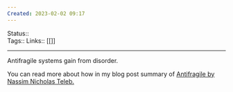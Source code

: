 ```yaml
---
Created: 2023-02-02 09:17
---
```

Status::  
Tags:: 
Links:: [[]]
___

Antifragile systems gain from disorder. 

You can read more about how in my blog post summary of [Antifragile by Nassim Nicholas Teleb.](https://www.aidanhelfant.com/antifragile-nassim-nicholas-taleb/)